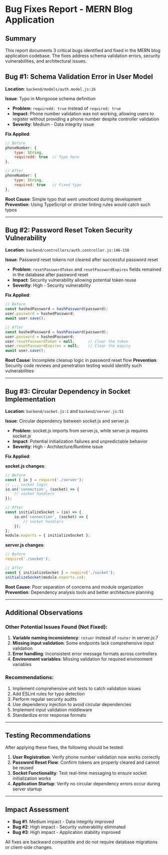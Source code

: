# Bug Fixes Report - MERN Blog Application

## Summary
This report documents 3 critical bugs identified and fixed in the MERN blog application codebase. The fixes address schema validation errors, security vulnerabilities, and architectural issues.

## Bug #1: Schema Validation Error in User Model

**Location**: `backend/models/auth.model.js:16`

**Issue**: Typo in Mongoose schema definition
- **Problem**: `requiredd: true` instead of `required: true`
- **Impact**: Phone number validation was not working, allowing users to register without providing a phone number despite controller validation
- **Severity**: Medium - Data integrity issue

**Fix Applied**:
```javascript
// Before
phoneNumber: {
    type: String,
    requiredd: true  // Typo here
},

// After  
phoneNumber: {
    type: String,
    required: true   // Fixed typo
},
```

**Root Cause**: Simple typo that went unnoticed during development
**Prevention**: Using TypeScript or stricter linting rules would catch such typos

---

## Bug #2: Password Reset Token Security Vulnerability

**Location**: `backend/controllers/auth.controller.js:146-150`

**Issue**: Password reset tokens not cleared after successful password reset
- **Problem**: `resetPasswordToken` and `resetPasswordExpires` fields remained in the database after password reset
- **Impact**: Security vulnerability allowing potential token reuse
- **Severity**: High - Security vulnerability

**Fix Applied**:
```javascript
// Before
const hashedPassword = hashPassword(password);
user.password = hashedPassword;
await user.save();

// After
const hashedPassword = hashPassword(password);
user.password = hashedPassword;
user.resetPasswordToken = null;      // Clear the token
user.resetPasswordExpires = null;    // Clear the expiry
await user.save();
```

**Root Cause**: Incomplete cleanup logic in password reset flow
**Prevention**: Security code reviews and penetration testing would identify such vulnerabilities

---

## Bug #3: Circular Dependency in Socket Implementation

**Location**: `backend/socket.js:1` and `backend/server.js:51`

**Issue**: Circular dependency between socket.js and server.js
- **Problem**: socket.js imports from server.js, while server.js requires socket.js
- **Impact**: Potential initialization failures and unpredictable behavior
- **Severity**: High - Architecture/Runtime issue

**Fix Applied**:

**socket.js changes**:
```javascript
// Before
const { io } = require('./server');
// ... socket logic
io.on('connection', (socket) => {
    // socket handlers
});

// After  
const initializeSocket = (io) => {
    io.on('connection', (socket) => {
        // socket handlers
    });
};
module.exports = { initializeSocket };
```

**server.js changes**:
```javascript
// Before
require('./socket');

// After
const { initializeSocket } = require('./socket');
initializeSocket(module.exports.io);
```

**Root Cause**: Poor separation of concerns and module organization
**Prevention**: Dependency analysis tools and better architecture planning

---

## Additional Observations

### Other Potential Issues Found (Not Fixed):
1. **Variable naming inconsistency**: `rotuer` instead of `router` in server.js:7
2. **Missing input validation**: Some endpoints lack comprehensive input validation
3. **Error handling**: Inconsistent error message formats across controllers
4. **Environment variables**: Missing validation for required environment variables

### Recommendations:
1. Implement comprehensive unit tests to catch validation issues
2. Add ESLint rules for typo detection
3. Perform regular security audits
4. Use dependency injection to avoid circular dependencies
5. Implement input validation middleware
6. Standardize error response formats

---

## Testing Recommendations

After applying these fixes, the following should be tested:

1. **User Registration**: Verify phone number validation now works correctly
2. **Password Reset Flow**: Confirm tokens are properly cleared and cannot be reused
3. **Socket Functionality**: Test real-time messaging to ensure socket initialization works
4. **Application Startup**: Verify no circular dependency errors occur during server startup

---

## Impact Assessment

- **Bug #1**: Medium impact - Data integrity improved
- **Bug #2**: High impact - Security vulnerability eliminated  
- **Bug #3**: High impact - Application stability improved

All fixes are backward compatible and do not require database migrations or client-side changes.
